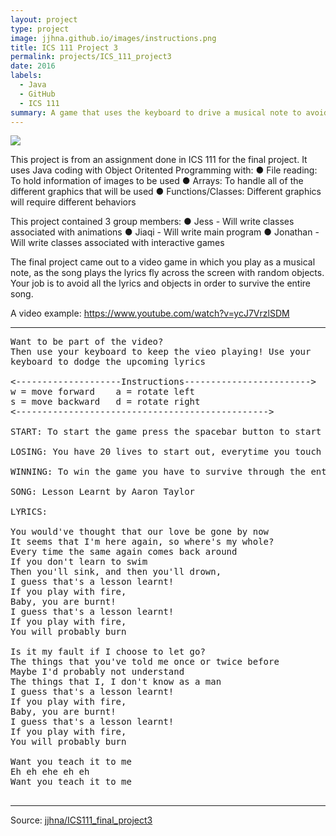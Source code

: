 ```yaml
---
layout: project
type: project
image: jjhna.github.io/images/instructions.png
title: ICS 111 Project 3
permalink: projects/ICS_111_project3
date: 2016
labels:
  - Java
  - GitHub
  - ICS 111
summary: A game that uses the keyboard to drive a musical note to avoid letters from the song.
---
```


<img class="ui image" src="{{ site.baseurl }}/jjhna.github.io/images/instructions.png">

This project is from an assignment done in ICS 111 for the final project. It uses Java coding with Object Oritented Programming with:
●	File reading: To hold information of images to be used
●	Arrays: To handle all of the different graphics that will be used
●	Functions/Classes: Different graphics will require different behaviors

This project contained 3 group members:
●	Jess - Will write classes associated with animations
●	Jiaqi - Will write main program
●	Jonathan - Will write classes associated with interactive games

The final project came out to a video game in which you play as a musical note, as the song plays the lyrics fly across the screen
with random objects. Your job is to avoid all the lyrics and objects in order to survive the entire song. 

A video example: https://www.youtube.com/watch?v=ycJ7VrzlSDM

<hr>

<pre>
Want to be part of the video?
Then use your keyboard to keep the vieo playing! Use your
keyboard to dodge the upcoming lyrics

<--------------------Instructions------------------------>
w = move forward    a = rotate left
s = move backward   d = rotate right
<------------------------------------------------>

START: To start the game press the spacebar button to start the game.

LOSING: You have 20 lives to start out, everytime you touch a lyric you lose one life after 0 lives its game over.

WINNING: To win the game you have to survive through the entire song

SONG: Lesson Learnt by Aaron Taylor

LYRICS:

You would've thought that our love be gone by now 
It seems that I'm here again, so where's my whole? 
Every time the same again comes back around 
If you don't learn to swim 
Then you'll sink, and then you'll drown, 
I guess that's a lesson learnt! 
If you play with fire, 
Baby, you are burnt! 
I guess that's a lesson learnt! 
If you play with fire, 
You will probably burn 

Is it my fault if I choose to let go? 
The things that you've told me once or twice before 
Maybe I'd probably not understand 
The things that I, I don't know as a man 
I guess that's a lesson learnt! 
If you play with fire, 
Baby, you are burnt! 
I guess that's a lesson learnt! 
If you play with fire, 
You will probably burn 

Want you teach it to me 
Eh eh ehe eh eh 
Want you teach it to me

</pre>

<hr>

Source: <a href="https://github.com/jjhna/UHM/tree/master/ICS%20111/Project%203"><i class="large github icon "></i>jjhna/ICS111_final_project3</a>

